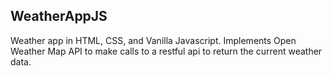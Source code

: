 ## WeatherAppJS

Weather app in HTML, CSS, and Vanilla Javascript.
Implements Open Weather Map API to make calls to a restful api to return the current weather data.

